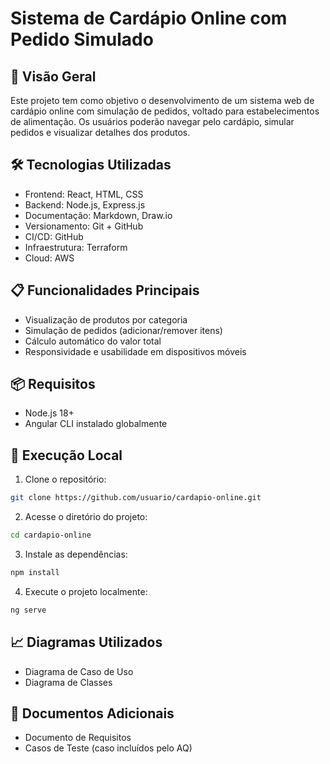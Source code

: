 
Sistema de Cardápio Online com Pedido Simulado
==============================================

📌 Visão Geral
--------------
Este projeto tem como objetivo o desenvolvimento de um sistema web de cardápio online com simulação de pedidos, voltado para estabelecimentos de alimentação. Os usuários poderão navegar pelo cardápio, simular pedidos e visualizar detalhes dos produtos.

🛠️ Tecnologias Utilizadas
--------------------------
- Frontend: React, HTML, CSS
- Backend: Node.js, Express.js 
- Documentação: Markdown, Draw.io
- Versionamento: Git + GitHub
- CI/CD: GitHub
- Infraestrutura: Terraform
- Cloud: AWS

📋 Funcionalidades Principais
-----------------------------
- Visualização de produtos por categoria
- Simulação de pedidos (adicionar/remover itens)
- Cálculo automático do valor total
- Responsividade e usabilidade em dispositivos móveis

📦 Requisitos
-------------
- Node.js 18+
- Angular CLI instalado globalmente

🚀 Execução Local
-----------------
1. Clone o repositório:
```bash
git clone https://github.com/usuario/cardapio-online.git
```

2. Acesse o diretório do projeto:
```bash
cd cardapio-online
```

3. Instale as dependências:
```bash
npm install
```

4. Execute o projeto localmente:
```bash
ng serve
```

📈 Diagramas Utilizados
-----------------------
- Diagrama de Caso de Uso
- Diagrama de Classes

📑 Documentos Adicionais
------------------------
- Documento de Requisitos
- Casos de Teste (caso incluídos pelo AQ)
